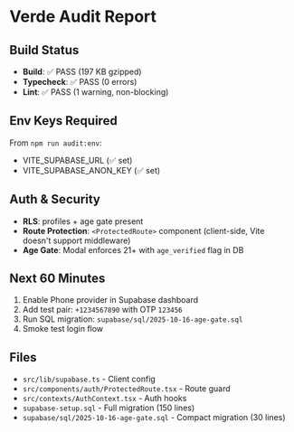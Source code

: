 # Verde Audit Report

## Build Status
- **Build**: ✅ PASS (197 KB gzipped)
- **Typecheck**: ✅ PASS (0 errors)
- **Lint**: ✅ PASS (1 warning, non-blocking)

## Env Keys Required
From `npm run audit:env`:
- VITE_SUPABASE_URL (✅ set)
- VITE_SUPABASE_ANON_KEY (✅ set)

## Auth & Security
- **RLS**: profiles + age gate present
- **Route Protection**: `<ProtectedRoute>` component (client-side, Vite doesn't support middleware)
- **Age Gate**: Modal enforces 21+ with `age_verified` flag in DB

## Next 60 Minutes
1. Enable Phone provider in Supabase dashboard
2. Add test pair: `+1234567890` with OTP `123456`
3. Run SQL migration: `supabase/sql/2025-10-16-age-gate.sql`
4. Smoke test login flow

## Files
- `src/lib/supabase.ts` - Client config
- `src/components/auth/ProtectedRoute.tsx` - Route guard
- `src/contexts/AuthContext.tsx` - Auth hooks
- `supabase-setup.sql` - Full migration (150 lines)
- `supabase/sql/2025-10-16-age-gate.sql` - Compact migration (30 lines)
